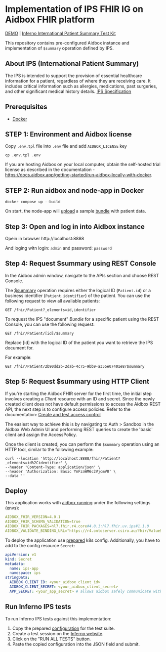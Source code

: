 # Implementation of IPS FHIR IG on Aidbox FHIR platform

[DEMO](https://ips.hz.aidbox.dev/fhir/Patient/2b90dd2b-2dab-4c75-9bb9-a355e07401e8/$summary) | [Inferno International Patient Summary Test Kit](https://inferno-qa.healthit.gov/suites/ips/Zb7EriZknW)

This repository contains pre-configured Aidbox instance and implementation of `$summary` operation defined by IPS.

## About IPS (International Patient Summary)

The IPS is intended to support the provision of essential healthcare information for a patient, regardless of where they are receiving care. It includes critical information such as allergies, medications, past surgeries, and other significant medical history details. [IPS Specification](https://build.fhir.org/ig/HL7/fhir-ips/index.html)

## Prerequisites

- [Docker](https://www.docker.com/)

## STEP 1: Environment and Aidbox license

Copy `.env.tpl` file into `.env` file and add `AIDBOX_LICENSE` key

```shell
cp .env.tpl .env
```

If you are hosting Aidbox on your local computer, obtain the self-hosted trial license as described in the documentation - https://docs.aidbox.app/getting-started/run-aidbox-locally-with-docker.

## STEP 2: Run aidbox and node-app in Docker

```shell
docker compose up --build
```

On start, the node-app will [upload](./src/index.ts#L142) a sample [bundle](./src/data.json) with patient data.

## Step 3: Open and log in into Aidbox instance

Opein in browser http://localhost:8888

And loging witn login: `admin` and password: `password`

## Step 4: Request $summary using REST Console

In the Aidbox admin window, navigate to the APIs section and choose REST Console.

The [$summary](https://build.fhir.org/ig/HL7/fhir-ips/OperationDefinition-summary.html) operation requires either the logical ID (`Patient.id`) or a business identifier (`Patient.identifier`) of the patient.
You can use the following request to view all available patients:

```
GET /fhir/Patient?_elements=id,identifier
```

To request the IPS "document" _Bundle_ for a specific patient using the REST Console, you can use the following request:

```
GET /fhir/Patient/[id]/$summary
```

Replace [id] with the logical ID of the patient you want to retrieve the IPS document for.

For example:

```
GET /fhir/Patient/2b90dd2b-2dab-4c75-9bb9-a355e07401e8/$summary
```

## Step 5: Request $summary using HTTP Client

If you're starting the Aidbox FHIR server for the first time, the initial step involves creating a _Client_ resource with an ID and secret.
Since the newly created client does not have default permissions to access the Aidbox REST API, the next step is to configure access policies.
Refer to the documentation: [Create and test access control](https://docs.aidbox.app/modules-1/security-and-access-control/auth/basic-auth)

The easiest way to achieve this is by navigating to Auth > Sandbox in the Aidbox Web Admin UI and performing REST queries to create the 'basic' client and assign the AccessPolicy.

Once the client is created, you can perform the `$summary` operation using an HTTP tool, similar to the following example:

```
curl --location 'http://localhost:8888/fhir/Patient?_elements=id%2Cidentifier' \
--header 'Content-Type: application/json' \
--header 'Authorization: Basic YmFzaWM6c2VjcmV0' \
--data ''
```

## Deploy

This application works with [aidbox running](https://docs.aidbox.app/getting-started/run-aidbox-in-kubernetes/deploy-aidbox-in-kubernetes) under the following settings (envs):

```yaml
AIDBOX_FHIR_VERSION=4.0.1
AIDBOX_FHIR_SCHEMA_VALIDATION=true
AIDBOX_FHIR_PACKAGES=hl7.fhir.r4.core#4.0.1:hl7.fhir.uv.ips#1.1.0
AIDBOX_VALIDATE_BINDING_URL="https://r4.ontoserver.csiro.au/fhir/ValueSet/\$validate-code"
```

To deploy the application use [prepared](./k8s.yaml) k8s config. Additionally, you have to add to the config resource `Secret`:

```yaml
apiVersion: v1
kind: Secret
metadata:
  name: ips-app
  namespace: ips
stringData:
  AIDBOX_CLIENT_ID: <your_aidbox_client_id>
  AIDBOX_CLIENT_SECRET: <your_aidbox_client_secret>
  APP_SECRET: <your_app_secret> # allows aidbox safely communicate with this app
```

## Run Inferno IPS tests

To run Inferno IPS tests against this implementation:

1. Copy the prepared [configuration](./ips-inferno-config.json) for the test suite.
2. Create a test session on the [Inferno website](https://inferno-qa.healthit.gov/test-kits/international-patient-summary/).
3. Click on the "RUN ALL TESTS" button.
4. Paste the copied configuration into the JSON field and submit.
